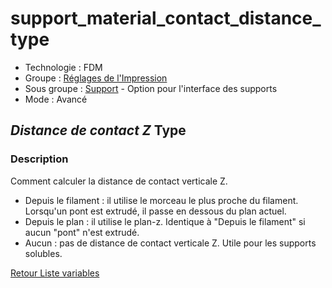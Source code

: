 # support_material_contact_distance_type

* Technologie : FDM
* Groupe : [Réglages de l'Impression](../print_settings/print_settings.md)
* Sous groupe : [Support](../print_settings/print_settings.md#support) - Option pour l'interface des supports
* Mode : Avancé

## *Distance de contact Z* Type

### Description

Comment calculer la distance de contact verticale Z.
- Depuis le filament : il utilise le morceau le plus proche du filament. Lorsqu'un pont est extrudé, il passe en dessous du plan actuel.
- Depuis le plan : il utilise le plan-z. Identique à \"Depuis le filament\" si aucun \"pont\" n'est extrudé.
- Aucun : pas de distance de contact verticale Z. Utile pour les supports solubles. 

[Retour Liste variables](variable_list.md)